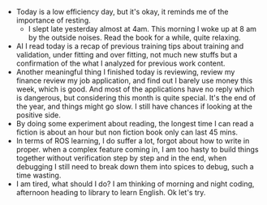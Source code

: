 - Today is a low efficiency day, but it's okay, it reminds me of the importance of resting.
	- I slept late yesterday almost at 4am. This morning I woke up at 8 am by the outside noises. Read the book for a while, quite relaxing.
- AI I read today is a recap of previous training tips about training and validation, under fitting and over fitting, not much new stuffs but a confirmation of the what I analyzed for previous work content.
- Another meaningful thing I finished today is reviewing, review my finance review my job application, and find out I barely use money this week, which is good. And most of the applications have no reply which is dangerous, but considering this month is quite special. It's the end of the year, and things might go slow. I still have chances if looking at the positive side.
- By doing some experiment about reading, the longest time I can read a fiction is about an hour but non fiction book only can last 45 mins.
- In terms of ROS learning, I do suffer a lot, forgot about how to write in proper. when a complex feature coming in, I am too hasty to build things together without verification step by step and in the end, when debugging I still need to break down them into spices to debug, such a time wasting.
- I am tired, what should I do? I am thinking of morning and night coding, afternoon heading to library to learn English. Ok let's try.